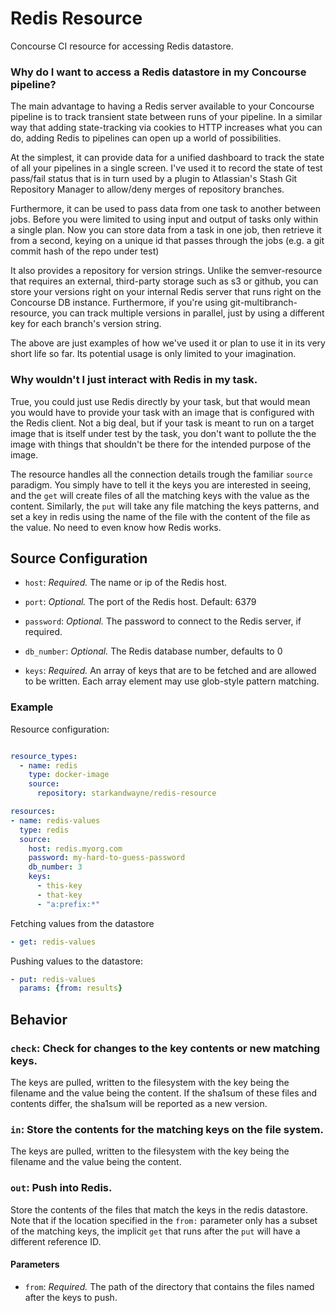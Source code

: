 # Redis Resource

Concourse CI resource for accessing Redis datastore.

### Why do I want to access a Redis datastore in my Concourse pipeline?
The main advantage to having a Redis server available to your Concourse
pipeline is to track transient state between runs of your pipeline.  In a
similar way that adding state-tracking via cookies to HTTP increases what you
can do, adding Redis to pipelines can open up a world of possibilities.

At the simplest, it can provide data for a unified dashboard to track the
state of all your pipelines in a single screen.  I've used it to record the
state of test pass/fail status that is in turn used by a plugin to Atlassian's
Stash Git Repository Manager to allow/deny merges of repository branches.

Furthermore, it can be used to pass data from one task to another between
jobs.  Before you were limited to using input and output of tasks only within
a single plan.  Now you can store data from a task in one job, then retrieve
it from a second, keying on a unique id that passes through the jobs (e.g. a
git commit hash of the repo under test)

It also provides a repository for version strings.  Unlike the semver-resource
that requires an external, third-party storage such as s3 or github, you can
store your versions right on your internal Redis server that runs right on the
Concourse DB instance.  Furthermore, if you're using
git-multibranch-resource, you can track multiple versions in parallel, just by
using a different key for each branch's version string.

The above are just examples of how we've used it or plan to use it in its very
short life so far.  Its potential usage is only limited to your imagination.

### Why wouldn't I just interact with Redis in my task.
True, you could just use Redis directly by your task, but that would mean you
would have to provide your task with an image that is configured with the
Redis client.  Not a big deal, but if your task is meant to run on a target
image that is itself under test by the task, you don't want to pollute the the
image with things that shouldn't be there for the intended purpose of the
image.

The resource handles all the connection details trough the familiar `source`
paradigm.  You simply have to tell it the keys you are interested in seeing,
and the `get` will create files of all the matching keys with the value as the
content.  Similarly, the `put` will take any file matching the keys patterns,
and set a key in redis using the name of the file with the content of the file
as the value.  No need to even know how Redis works.

## Source Configuration

* `host`: *Required.* The name or ip of the Redis host.

* `port`: *Optional.* The port of the Redis host. Default: 6379

* `password`: *Optional.* The password to connect to the Redis server, if
  required.

* `db_number`: *Optional.* The Redis database number, defaults to 0

* `keys`: *Required.* An array of keys that are to be fetched and are allowed
  to be written. Each array element may use glob-style pattern matching.

### Example

Resource configuration:

``` yaml

resource_types:
  - name: redis
    type: docker-image
    source:
      repository: starkandwayne/redis-resource

resources:
- name: redis-values
  type: redis
  source:
    host: redis.myorg.com
    password: my-hard-to-guess-password
    db_number: 3
    keys:
      - this-key
      - that-key
      - "a:prefix:*"
```

Fetching values from the datastore

``` yaml
- get: redis-values
```

Pushing values to the datastore:

``` yaml
- put: redis-values
  params: {from: results}
```

## Behavior

### `check`: Check for changes to the key contents or new matching keys.

The keys are pulled, written to the filesystem with the key being the filename
and the value being the content.  If the sha1sum of these files and contents
differ, the sha1sum will be reported as a new version.

### `in`: Store the contents for the matching keys on the file system.

The keys are pulled, written to the filesystem with the key being the filename
and the value being the content.

### `out`: Push into Redis.

Store the contents of the files that match the keys in the redis datastore.
Note that if the location specified in the `from:` parameter only has a subset
of the matching keys, the implicit `get` that runs after the `put` will have
a different reference ID.

#### Parameters

* `from`: *Required.* The path of the directory that contains the files named
  after the keys to push.
